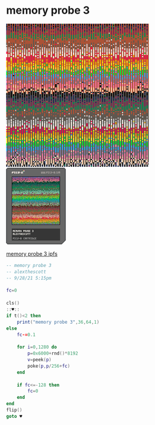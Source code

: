 <h1>memory probe 3</h1>

<img src='memory_probe_3.gif'></img>
<img src='memory_probe_3.png'></img>

[memory probe 3 ipfs](https://cloudflare-ipfs.com/ipfs/QmXKvEqncKGiBuFXxZ43GGqAxsNnf2wQ2miY7oe6oqwEGB/)

``` Lua
-- memory probe 3
-- alexthescott
-- 9/28/21 5:15pm

fc=0

cls()
::♥::
if t()<2 then
	print("memory probe 3",36,64,1)
else
	fc-=0.1
	
	for i=0,1280 do
		p=0x6000+rnd()*8192
		v=peek(p)
		poke(p,p/256+fc)
	end
	
	if fc<=-128 then
		fc=0
	end
end
flip()
goto ♥
```